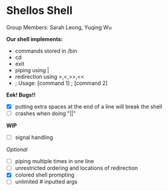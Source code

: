 # Shellos Shell
Group Members: Sarah Leong, Yuqing Wu

**Our shell implements:**
- commands stored in /bin
- cd
- exit
- piping using |
- redirection using >,<,>>,<<
- ; Usage: [command 1] ; [command 2]

**Eek! Bugs!!**
- [X] putting extra spaces at the end of a line will break the shell
- [ ] crashes when doing "||"

**WIP**
- [ ] signal handling

_Optional_
- [ ] piping multiple times in one line
- [ ] unrestricted ordering and locations of redirection
- [X] colored shell prompting
- [ ] unlimited # inputted args
